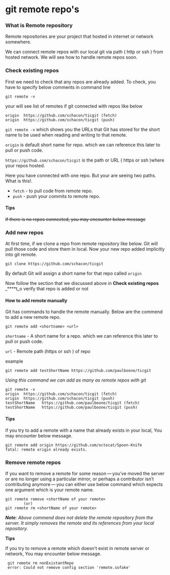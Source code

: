 # git remote repo's

### What is Remote repository

Remote repositories are your project that hosted in internet or network somewhere.

We can connect remote repos with our local git via path \( http or ssh \) from hosted network.  We will see how to handle remote repos soon. 

### Check existing repos

First we need to check that any repos are already added. To check, you have to specify below comments in command line

```text
git remote -v
```

your will see list of remotes if git connected with repos like below

```text
origin	https://github.com/schacon/ticgit (fetch)
origin	https://github.com/schacon/ticgit (push)
```

`git remote -v` which shows you the URLs that Git has stored for the short name to be used when reading and writing to that remote.

`origin` is default short name for repo. which we can reference this later to pull or push code.

`https://github.com/schacon/ticgit` is the path or URL \( https or ssh \)where your repos hosted.

Here you have connected with one repo. But your are seeing two paths. What is this!.

* `fetch` - to pull code from remote repo.
* `push`  - push your commits to remote repo.

#### Tips

~~If there is no repos connected, you may encounter below message~~

### Add new repos

At first time, if we clone a repo from remote repository like below. Git will pull those code and store them in local. Now your new repo added implicitly into git remote.

```text
git clone https://github.com/schacon/ticgit
```

By default Git will assign a short name for that repo called `origin`

Now follow the section that we discussed above in **Check existing repos** _****t_o verify that repo is added or not

#### How to add remote manually

Git has commands to handle the remote manually. Below are the commend to add a new remote repo.

```text
git remote add <shortname> <url>
```

`shortname` -  A short name for a repo. which we can reference this later to pull or push code.

`url` - Remote path \(https or ssh \) of repo

example

```text
git remote add testShortName https://github.com/paulboone/ticgit
```

_Using this command we can add as many as remote repos with git_

```text
git remote -v
origin	https://github.com/schacon/ticgit (fetch)
origin	https://github.com/schacon/ticgit (push)
testShortName	https://github.com/paulboone/ticgit (fetch)
testShortName	https://github.com/paulboone/ticgit (push)
```

#### Tips 

if you try to add a remote with a name that already exists in your local, You may encounter below message.

```text
git remote add origin https://github.com/octocat/Spoon-Knife
fatal: remote origin already exists.
```

### Remove remote repos

If you want to remove a remote for some reason — you’ve moved the server or are no longer using a particular mirror, or perhaps a contributor isn’t contributing anymore — you can either use  below command which expects one argument which is your remote name.

```text
git remote remove <shortName of your remote>
        (or)
git remote rm <shortName of your remote>
```

_**Note**: Above commend does not delete the remote repository from the server. It simply removes the remote and its references from your local repository._

**Tips** 

If you try to remove a remote which doesn't exist in remote server or network, You may encounter below message.

```text
 git remote rm nonExistantRepo
 error: Could not remove config section 'remote.sofake'
```

